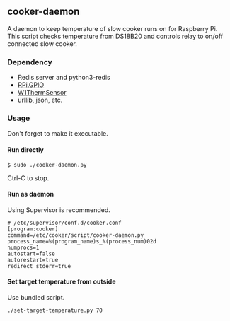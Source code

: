 ## cooker-daemon

A daemon to keep temperature of slow cooker runs on for Raspberry Pi.  
This script checks temperature from DS18B20 and controls relay to on/off connected slow cooker.

### Dependency

- Redis server and python3-redis
- [RPi.GPIO](https://pypi.org/project/RPi.GPIO/)
- [W1ThermSensor](https://github.com/timofurrer/w1thermsensor)
- urllib, json, etc.

### Usage

Don't forget to make it executable.

#### Run directly

```
$ sudo ./cooker-daemon.py
```

Ctrl-C to stop.


#### Run as daemon

Using Supervisor is recommended.

```
# /etc/supervisor/conf.d/cooker.conf
[program:cooker]
command=/etc/cooker/script/cooker-daemon.py
process_name=%(program_name)s_%(process_num)02d
numprocs=1
autostart=false
autorestart=true
redirect_stderr=true
```

#### Set target temperature from outside

Use bundled script.

```
./set-target-temperature.py 70
```

